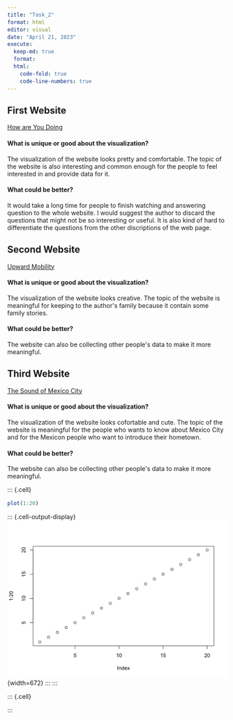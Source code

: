 ```yaml
---
title: "Task_2"
format: html
editor: visual
date: "April 21, 2023"
execute:
  keep-md: true
  format:
  html:
    code-fold: true
    code-line-numbers: true
---
```




## First Website

[How are You Doing](https://pudding.cool/2022/12/emotion-wheel/)

#### What is unique or good about the visualization?

The visualization of the website looks pretty and comfortable. The topic of the website is also interesting and common enough for the people to feel interested in and provide data for it.

#### What could be better?

It would take a long time for people to finish watching and answering question to the whole website. I would suggest the author to discard the questions that might not be so interesting or useful. It is also kind of hard to differentiate the questions from the other discriptions of the web page.

## Second Website

[Upward Mobility](https://pudding.cool/2022/11/upward-mobility/)

#### What is unique or good about the visualization?

The visualization of the website looks creative. The topic of the website is meaningful for keeping to the author's family because it contain some family stories.

#### What could be better?

The website can also be collecting other people's data to make it more meaningful.

## Third Website

[The Sound of Mexico City](https://pudding.cool/2022/09/cdmx/)

#### What is unique or good about the visualization?

The visualization of the website looks cofortable and cute. The topic of the website is meaningful for the people who wants to know about Mexico City and for the Mexicon people who want to introduce their hometown. 

#### What could be better?

The website can also be collecting other people's data to make it more meaningful.


::: {.cell}

```{.r .cell-code}
plot(1:20)
```

::: {.cell-output-display}
![](Task_2_files/figure-html/unnamed-chunk-1-1.png){width=672}
:::
:::

::: {.cell}

:::
